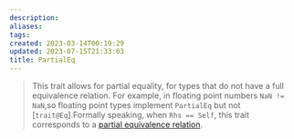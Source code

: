 ```yaml
---
description:
aliases: 
tags: 
created: 2023-03-14T00:19:29
updated: 2023-07-15T21:33:03
title: PartialEq
---
```


> This trait allows for partial equality, for types that do not have a full equivalence relation. For example, in floating point numbers `NaN != NaN`,so floating point types implement `PartialEq` but not [`trait@Eq`].Formally speaking, when `Rhs == Self`, this trait corresponds to a [partial equivalence relation](https://en.wikipedia.org/wiki/Partial_equivalence_relation).
